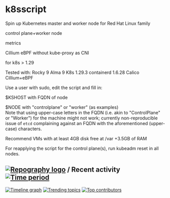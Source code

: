 # k8sscript

Spin up Kubernetes master and worker node for Red Hat Linux family

control plane+worker node

metrics

Cillium eBPF without kube-proxy as CNI

for k8s > 1.29

Tested with: 
Rocky 9
Alma 9
K8s 1.29.3
containerd 1.6.28
Calico
Cillium+eBPF

Use a user with sudo, edit the script and fill in:

$KSHOST with FQDN of node

$NODE with "controlplane" or "worker" (as examples) \
Note that using upper-case letters in the FQDN (i.e. akin to "ControlPlane" or "Worker") for the machine might not work; currently non-reproducible issue of `etcd` complaining against an FQDN with the aforementioned (upper-case) characters.

Recommend VMs with at least 4GB disk free at /var +3.5GB of RAM

For reapplying the script for the control plane(s), run kubeadm reset in all nodes.


## [![Repography logo](https://images.repography.com/logo.svg)](https://repography.com) / Recent activity [![Time period](https://images.repography.com/36666788/ruyrybeyro/k8sscript/recent-activity/EZJtwo3jB2EwKKnUEewLvL1dne-nTujKxziXYL-O0bU/tF14POcQca7kt6qHavYyeh4eHLBVJEoR_dLRGWThBcY_badge.svg)](https://repography.com)
[![Timeline graph](https://images.repography.com/36666788/ruyrybeyro/k8sscript/recent-activity/EZJtwo3jB2EwKKnUEewLvL1dne-nTujKxziXYL-O0bU/tF14POcQca7kt6qHavYyeh4eHLBVJEoR_dLRGWThBcY_timeline.svg)](https://github.com/ruyrybeyro/k8sscript/commits)
[![Trending topics](https://images.repography.com/36666788/ruyrybeyro/k8sscript/recent-activity/EZJtwo3jB2EwKKnUEewLvL1dne-nTujKxziXYL-O0bU/tF14POcQca7kt6qHavYyeh4eHLBVJEoR_dLRGWThBcY_words.svg)](https://github.com/ruyrybeyro/k8sscript/commits)
[![Top contributors](https://images.repography.com/36666788/ruyrybeyro/k8sscript/recent-activity/EZJtwo3jB2EwKKnUEewLvL1dne-nTujKxziXYL-O0bU/tF14POcQca7kt6qHavYyeh4eHLBVJEoR_dLRGWThBcY_users.svg)](https://github.com/ruyrybeyro/k8sscript/graphs/contributors)


